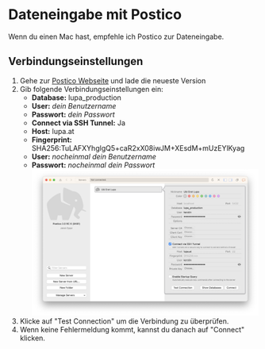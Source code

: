 # Dateneingabe mit Postico

Wenn du einen Mac hast, empfehle ich Postico zur Dateneingabe.

## Verbindungseinstellungen

1. Gehe zur [Postico Webseite](https://eggerapps.at/postico/) und lade die neueste Version
2. Gib folgende Verbindungseinstellungen ein:
   - **Database:** lupa_production
   - **User:** *dein Benutzername*
   - **Passwort:** *dein Passwort*
   - **Connect via SSH Tunnel:** Ja
   - **Host:** lupa.at
   - **Fingerprint:** SHA256:TuLAFXYhglgQ5+caR2xX08iwJM+XEsdM+mUzEYlKyag
   - **User:** *nocheinmal dein Benutzername*
   - **Passwort:** *nocheinmal dein Passwort*
   ![Connect Postico](images/connect-postico.jpg)
3. Klicke auf "Test Connection" um die Verbindung zu überprüfen.
4. Wenn keine Fehlermeldung kommt, kannst du danach auf "Connect" klicken.

